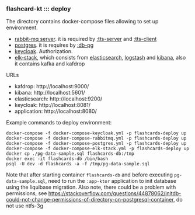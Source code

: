 ### flashcard-kt ::: deploy

The directory contains docker-compose files allowing to set up environment.
- [rabbit-mq server](docker-compose-rabbitmq.yml). it is required by [:tts-server](../tts-server) and [:tts-client](../tts-client)
- [postgres](docker-compose-postgres.yml). it is requires by [:db-pg](../db-pg)
- [keycloak](docker-compose-keycloak.yml). Authorization.
- [elk-stack](docker-compose-elk-stack.yml), which consists from [elasticsearch](elasticsearch.Dockerfile), [logstash](logstash.Dockerfile) and [kibana](kibana.Dockerfile), also it contains kafka and kafdrop

URLs
- kafdrop: http://localhost:9000/
- kibana: http://localhost:5601/
- elasticsearch: http://localhost:9200/
- keycloak: http://localhost:8081/
- application: http://localhost:8080/


Example commands to deploy environment:
```
docker-compose -f docker-compose-keycloak.yml -p flashcards-deploy up
docker-compose -f docker-compose-rabbitmq.yml -p flashcards-deploy up
docker-compose -f docker-compose-postgres.yml -p flashcards-deploy up
docker-compose -f docker-compose-elk-stack.yml -p flashcards-deploy up
docker cp ./pg-data-sample.sql flashcards-db:/tmp
docker exec -it flashcards-db /bin/bash
psql -U dev -d flashcards -a -f /tmp/pg-data-sample.sql
```
Note that after starting container `flashcards-db` and before executing `pg-data-sample.sql`, 
need to run the `:app-ktor` application to init database using the liquibase migration.
Also note, there could be a problem with permissions, see https://stackoverflow.com/questions/44878062/initdb-could-not-change-permissions-of-directory-on-postgresql-container,
do not use ntfs-3g